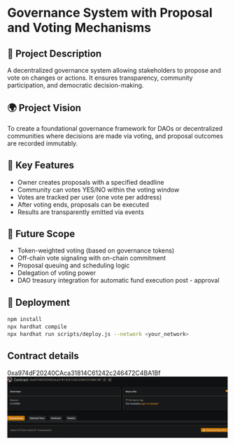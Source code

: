 # Governance System with Proposal and Voting Mechanisms     

## 🧠 Project Description              

A decentralized governance system allowing stakeholders to propose and vote on changes or actions. It ensures transparency, community participation, and democratic decision-making.

## 🌍 Project Vision    

To create a foundational governance framework for DAOs or decentralized communities where decisions are made via voting, and proposal outcomes are recorded immutably.

## 🔑 Key Features                     

- Owner creates proposals with a specified deadline
- Community can votes YES/NO within the voting window
- Votes are tracked per user (one vote per address)
- After voting ends, proposals can be executed
- Results are transparently emitted via events

## 🚀 Future Scope

- Token-weighted voting (based on governance tokens)
- Off-chain vote signaling with on-chain commitment
- Proposal queuing and scheduling logic
- Delegation of voting power
- DAO treasury integration for automatic fund execution post - approval 

## 📜 Deployment

```bash
npm install
npx hardhat compile
npx hardhat run scripts/deploy.js --network <your_network>
```

## Contract details
0xa974dF20240CAca31814C61242c246472C4BA1Bf![alt text](image.png)
